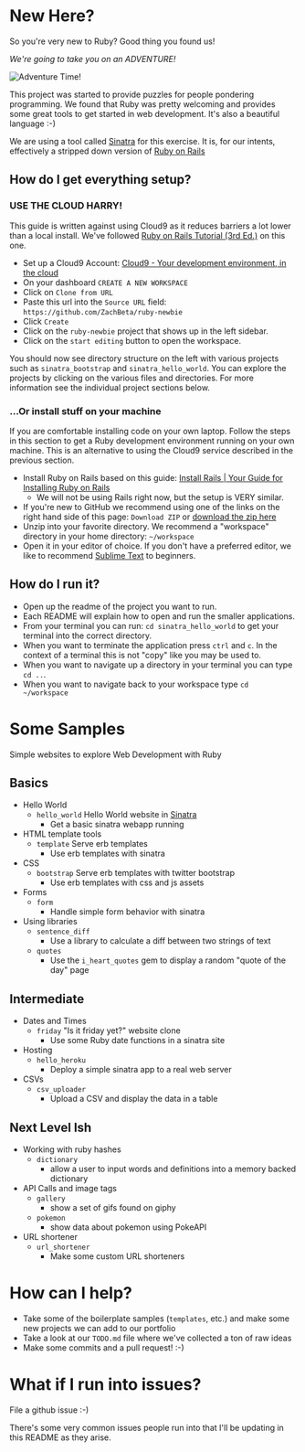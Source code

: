 # New Here?

So you're very new to Ruby? Good thing you found us!

*We're going to take you on an ADVENTURE!*

![Adventure Time!](/adventure_time.gif)

This project was started to provide puzzles for people pondering programming.
We found that Ruby was pretty welcoming and provides some great tools to get
started in web development.  It's also a beautiful language :-)

We are using a tool called [Sinatra](http://www.sinatrarb.com/) for this
exercise. It is, for our intents, effectively a stripped down version of [Ruby
on Rails](http://guides.rubyonrails.org/getting_started.html)

## How do I get everything setup?

### USE THE CLOUD HARRY!

This guide is written against using Cloud9 as it reduces barriers a lot lower
than a local install. We've followed [Ruby on Rails Tutorial (3rd
Ed.)](https://www.railstutorial.org/book/beginning#sec-up_and_running) on this
one.

* Set up a Cloud9 Account: [Cloud9 - Your development environment, in the cloud](https://c9.io/)
* On your dashboard `CREATE A NEW WORKSPACE`
* Click on `Clone from URL`
* Paste this url into the `Source URL` field: `https://github.com/ZachBeta/ruby-newbie`
* Click `Create`
* Click on the `ruby-newbie` project that shows up in the left sidebar.
* Click on the `start editing` button to open the workspace.

You should now see directory structure on the left with various projects such as `sinatra_bootstrap` and `sinatra_hello_world`.  You can explore the projects by clicking on the various files and directories.
For more information see the individual project sections below.

### ...Or install stuff on your machine

If you are comfortable installing code on your own laptop. Follow the steps in this section
to get a Ruby development environment running on your own machine.  This is an alternative
to using the Cloud9 service described in the previous section.

  * Install Ruby on Rails based on this guide: [Install Rails | Your Guide for Installing Ruby on Rails](http://installrails.com/)
    * We will not be using Rails right now, but the setup is VERY similar.
  * If you're new to GitHub we recommend using one of the links on the right hand side of this page: `Download ZIP` or [download the zip here](https://github.com/ZachBeta/ruby_newbie/archive/master.zip)
  * Unzip into your favorite directory. We recommend a "workspace" directory in your home directory: `~/workspace`
  * Open it in your editor of choice. If you don't have a preferred editor, we like to recommend [Sublime Text](http://www.sublimetext.com/) to beginners.

## How do I run it?

* Open up the readme of the project you want to run.
* Each README will explain how to open and run the smaller applications.
* From your terminal you can run: `cd sinatra_hello_world` to get your terminal into the correct directory.
* When you want to terminate the application press `ctrl` and `c`. In the context of a terminal this is not "copy" like you may be used to.
* When you want to navigate up a directory in your terminal you can type `cd ..`.
* When you want to navigate back to your workspace type `cd ~/workspace`

# Some Samples

Simple websites to explore Web Development with Ruby

## Basics
* Hello World
  * `hello_world` Hello World website in [Sinatra](http://www.sinatrarb.com/intro.html)
    * Get a basic sinatra webapp running
* HTML template tools
  * `template` Serve erb templates
    * Use erb templates with sinatra
* CSS
  * `bootstrap` Serve erb templates with twitter bootstrap
    * Use erb templates with css and js assets
* Forms
  * `form`
    * Handle simple form behavior with sinatra
* Using libraries
  * `sentence_diff`
    * Use a library to calculate a diff between two strings of text
  * `quotes`
    * Use the `i_heart_quotes` gem to display a random "quote of the day" page

## Intermediate
* Dates and Times
  * `friday` "Is it friday yet?" website clone
    * Use some Ruby date functions in a sinatra site
* Hosting
  * `hello_heroku`
    * Deploy a simple sinatra app to a real web server
* CSVs
  * `csv_uploader`
    * Upload a CSV and display the data in a table

## Next Level Ish
* Working with ruby hashes
  * `dictionary`
    * allow a user to input words and definitions into a memory backed dictionary
* API Calls and image tags
  * `gallery`
    * show a set of gifs found on giphy
  * `pokemon`
    * show data about pokemon using PokeAPI
* URL shortener
  * `url_shortener`
    * Make some custom URL shorteners

# How can I help?
* Take some of the boilerplate samples (`templates`, etc.) and make some new projects we can add to our portfolio
* Take a look at our `TODO.md` file where we've collected a ton of raw ideas
* Make some commits and a pull request! :-)

# What if I run into issues?

File a github issue :-)

There's some very common issues people run into that I'll be updating in this README as they arise.
